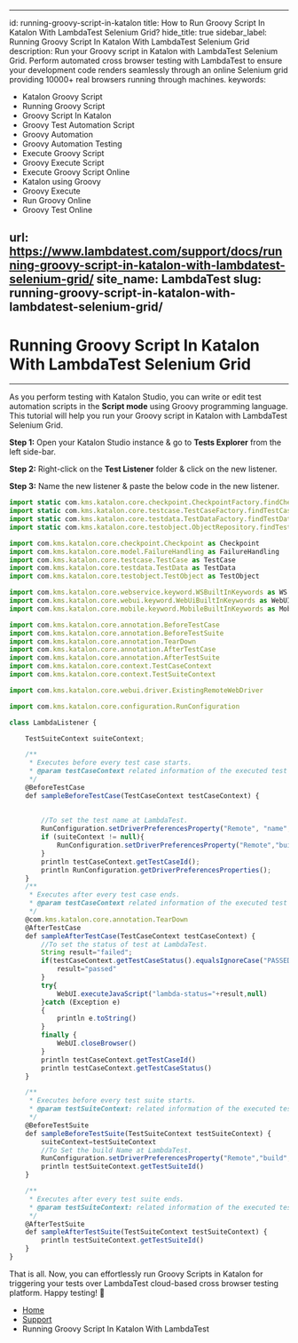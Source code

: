 ---
id: running-groovy-script-in-katalon
title: How to Run Groovy Script In Katalon With LambdaTest Selenium Grid?
hide_title: true
sidebar_label: Running Groovy Script In Katalon With LambdaTest Selenium Grid
description: Run your Groovy script in Katalon with LambdaTest Selenium Grid. Perform automated cross browser testing with LambdaTest to ensure your development code renders seamlessly through an online Selenium grid providing 10000+ real browsers running through machines.
keywords:
- Katalon Groovy Script
- Running Groovy Script
- Groovy Script In Katalon
- Groovy Test Automation Script
- Groovy Automation
- Groovy Automation Testing
- Execute Groovy Script
- Groovy Execute Script
- Execute Groovy Script Online
- Katalon using Groovy
- Groovy Execute
- Run Groovy Online
- Groovy Test Online

url: https://www.lambdatest.com/support/docs/running-groovy-script-in-katalon-with-lambdatest-selenium-grid/
site_name: LambdaTest
slug: running-groovy-script-in-katalon-with-lambdatest-selenium-grid/
----

<script type="application/ld+json"
      dangerouslySetInnerHTML={{ __html: JSON.stringify({
       "@context": "https://schema.org",
        "@type": "BreadcrumbList",
        "itemListElement": [{
          "@type": "ListItem",
          "position": 1,
          "name": "LambdaTest",
          "item": "https://www.lambdatest.com"
        },{
          "@type": "ListItem",
          "position": 2,
          "name": "Support",
          "item": "https://www.lambdatest.com/support/docs/"
        },{
          "@type": "ListItem",
          "position": 3,
          "name": "Running Groovy Automation Scripts",
          "item": "https://www.lambdatest.com/support/docs/running-groovy-script-in-katalon-with-lambdatest-selenium-grid/"
        }]
      })
    }}
></script>

# Running Groovy Script In Katalon With LambdaTest Selenium Grid
* * *
As you perform testing with Katalon Studio, you can write or edit test automation scripts in the **Script mode** using Groovy programming language. This tutorial will help you run your Groovy script in Katalon with LambdaTest Selenium Grid.

**Step 1:** Open your Katalon Studio instance & go to **Tests Explorer** from the left side-bar.

**Step 2:** Right-click on the **Test Listener** folder & click on the new listener.

**Step 3:** Name the new listener & paste the below code in the new listener.

```javascript
import static com.kms.katalon.core.checkpoint.CheckpointFactory.findCheckpoint
import static com.kms.katalon.core.testcase.TestCaseFactory.findTestCase
import static com.kms.katalon.core.testdata.TestDataFactory.findTestData
import static com.kms.katalon.core.testobject.ObjectRepository.findTestObject

import com.kms.katalon.core.checkpoint.Checkpoint as Checkpoint
import com.kms.katalon.core.model.FailureHandling as FailureHandling
import com.kms.katalon.core.testcase.TestCase as TestCase
import com.kms.katalon.core.testdata.TestData as TestData
import com.kms.katalon.core.testobject.TestObject as TestObject

import com.kms.katalon.core.webservice.keyword.WSBuiltInKeywords as WS
import com.kms.katalon.core.webui.keyword.WebUiBuiltInKeywords as WebUI
import com.kms.katalon.core.mobile.keyword.MobileBuiltInKeywords as Mobile

import com.kms.katalon.core.annotation.BeforeTestCase
import com.kms.katalon.core.annotation.BeforeTestSuite
import com.kms.katalon.core.annotation.TearDown
import com.kms.katalon.core.annotation.AfterTestCase
import com.kms.katalon.core.annotation.AfterTestSuite
import com.kms.katalon.core.context.TestCaseContext
import com.kms.katalon.core.context.TestSuiteContext

import com.kms.katalon.core.webui.driver.ExistingRemoteWebDriver

import com.kms.katalon.core.configuration.RunConfiguration

class LambdaListener {

	TestSuiteContext suiteContext;

	/**
	 * Executes before every test case starts.
	 * @param testCaseContext related information of the executed test case.
	 */
	@BeforeTestCase
	def sampleBeforeTestCase(TestCaseContext testCaseContext) {
		
		
		//To set the test name at LambdaTest.
		RunConfiguration.setDriverPreferencesProperty("Remote", "name", testCaseContext.getTestCaseId());
		if (suiteContext != null){
			RunConfiguration.setDriverPreferencesProperty("Remote","build", suiteContext.getTestSuiteId());
		}
		println testCaseContext.getTestCaseId();
		println RunConfiguration.getDriverPreferencesProperties();
	}
	/**
	 * Executes after every test case ends.
	 * @param testCaseContext related information of the executed test case.
	 */
	@com.kms.katalon.core.annotation.TearDown
	@AfterTestCase
	def sampleAfterTestCase(TestCaseContext testCaseContext) {
		//To set the status of test at LambdaTest.
		String result="failed";
		if(testCaseContext.getTestCaseStatus().equalsIgnoreCase("PASSED")){
			result="passed"
		}
		try{
			WebUI.executeJavaScript("lambda-status="+result,null)
		}catch (Exception e)
		{
			println e.toString()
		}
		finally {
			WebUI.closeBrowser()
		}
		println testCaseContext.getTestCaseId()
		println testCaseContext.getTestCaseStatus()
	}

	/**
	 * Executes before every test suite starts.
	 * @param testSuiteContext: related information of the executed test suite.
	 */
	@BeforeTestSuite
	def sampleBeforeTestSuite(TestSuiteContext testSuiteContext) {
		suiteContext=testSuiteContext
		//To Set the build Name at LambdaTest.
		RunConfiguration.setDriverPreferencesProperty("Remote","build", suiteContext.getTestSuiteId());
		println testSuiteContext.getTestSuiteId()
	}

	/**
	 * Executes after every test suite ends.
	 * @param testSuiteContext: related information of the executed test suite.
	 */
	@AfterTestSuite
	def sampleAfterTestSuite(TestSuiteContext testSuiteContext) {
		println testSuiteContext.getTestSuiteId()
	}
}
```

That is all. Now, you can effortlessly run Groovy Scripts in Katalon for triggering your tests over LambdaTest cloud-based cross browser testing platform. Happy testing! 🙂

<nav aria-label="breadcrumbs">
  <ul className="breadcrumbs">
    <li className="breadcrumbs__item">
      <a className="breadcrumbs__link" href="https://www.lambdatest.com">Home</a>
    </li>
    <li className="breadcrumbs__item">
      <a className="breadcrumbs__link" href="/support/docs/">Support</a>
	  </li>
    <li className="breadcrumbs__item breadcrumbs__item--active">
      <span className="breadcrumbs__link">Running Groovy Script In Katalon With LambdaTest</span>
    </li>
  </ul>
</nav>